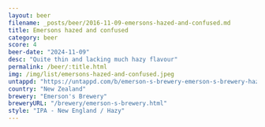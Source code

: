 ```yaml
---
layout: beer
filename: _posts/beer/2016-11-09-emersons-hazed-and-confused.md
title: Emersons hazed and confused
category: beer
score: 4
beer-date: "2024-11-09"
desc: "Quite thin and lacking much hazy flavour"
permalink: /beer/:title.html
img: /img/list/emersons-hazed-and-confused.jpeg
untappd: "https://untappd.com/b/emerson-s-brewery-emerson-s-brewery-hazed-and-confused/2942963"
country: "New Zealand"
brewery: "Emerson's Brewery"
breweryURL: "/brewery/emerson-s-brewery.html"
style: "IPA - New England / Hazy"
---
```

